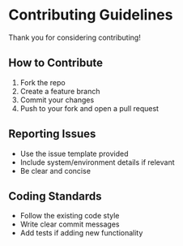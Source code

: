 # Contributing Guidelines

Thank you for considering contributing!

## How to Contribute
1. Fork the repo
2. Create a feature branch
3. Commit your changes
4. Push to your fork and open a pull request

## Reporting Issues
- Use the issue template provided
- Include system/environment details if relevant
- Be clear and concise

## Coding Standards
- Follow the existing code style
- Write clear commit messages
- Add tests if adding new functionality
